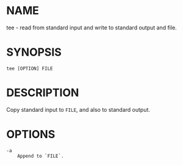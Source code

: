 # NAME
tee - read from standard input and write to standard output and file.

# SYNOPSIS

    tee [OPTION] FILE

# DESCRIPTION
Copy standard input to `FILE`, and also to standard output.

# OPTIONS

    -a
        Append to `FILE`.
